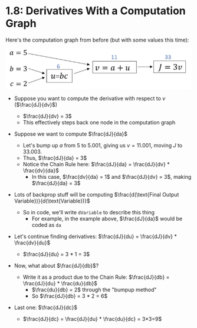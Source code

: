 # 1.8: Derivatives With a Computation Graph

Here's the computation graph from before (but with some values this time):

![](images/1-8-1.png)

- Suppose you want to compute the derivative with respect to $v$ ($\frac{dJ}{dv}$)
  - $\frac{dJ}{dv} = 3$
  - This effectively steps back one node in the computation graph

- Suppose we want to compute $\frac{dJ}{da}$
  - Let's bump up $a$ from 5 to 5.001, giving us $v = 11.001$, moving $J$ to 33.003.
  - Thus, $\frac{dJ}{da} = 3$
  - Notice the Chain Rule here: $\frac{dJ}{da} = \frac{dJ}{dv} * \frac{dv}{da}$
    - In this case, $\frac{dv}{da} = 1$ and $\frac{dJ}{dv}  = 3$, making $\frac{dJ}{da} = 3$

- Lots of backprop stuff will be computing $\frac{d(\text{Final Output Variable})}{d(\text{Variable})}$
  - So in code, we'll write `dVariable` to describe this thing
    - For example, in the example above, $\frac{dJ}{da}$ would be coded as `da`

- Let's continue finding derivatives: $\frac{dJ}{du} = \frac{dJ}{dv} * \frac{dv}{du}$
  - $\frac{dJ}{du} = 3 * 1 = 3$
- Now, what about $\frac{dJ}{db}$?
  - Write it as a product due to the Chain Rule: $\frac{dJ}{db} = \frac{dJ}{du} * \frac{du}{db}$
    - $\frac{du}{db} = 2$ through the "bumpup method"
    - So $\frac{dJ}{db} = 3 * 2 = 6$
- Last one: $\frac{dJ}{dc}$
  - $\frac{dJ}{dc} = \frac{dJ}{du} * \frac{du}{dc} = 3*3=9$

